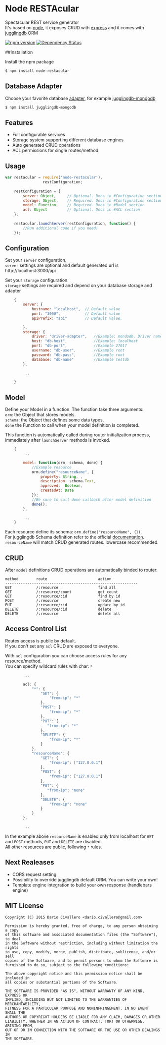 # Node RESTAcular

Spectacular REST service generator<br>
It's based on [node](http://nodejs.org), it exposes CRUD with [express](http://expressjs.com) and it comes with [jugglingdb](http://jugglingdb.co) ORM

[![npm version](https://badge.fury.io/js/node-restacular.svg)](http://badge.fury.io/js/node-restacular)
[![Dependency Status](https://david-dm.org/civa86/node-restacular.svg)](https://david-dm.org/civa86/node-restacular)

##Installation

Install the npm package
```bash
$ npm install node-restacular
```

## Database Adapter

Choose your favorite database [adapter](http://jugglingdb.co/#ADAPTERS), for example [jugglingdb-mongodb](https://github.com/jugglingdb/mongodb-adapter)

```bash
$ npm install jugglingdb-mongodb
```

## Features

*	Full configurable services
*	Storage system supporting different database engines
*	Auto generated CRUD operations
*	ACL permissions for single routes/method

## Usage
```javascript
var restacular = require('node-restacular'),
           		 restConfiguration;
	
    restConfiguration = {
        server: Object, 	// Optional. Docs in #Configuration section
       	storage: Object,    // Required. Docs in #Configuration section
        model: Function,    // Required. Docs in #Model section
        acl: Object		    // Optional. Docs in #ACL section
    };
    
    restacular.launchServer(restConfiguration, function() {
        //Run additional code if you need!
    });
```

## Configuration

Set your `server`  configuration.<br> 
`server` settings are optional and default generated url is http://localhost:3000/api

Set your `storage` configuration.<br>
`storage` settings are required and depend on your database storage and adapter

```javascript
	{
		server: {
			hostname: "localhost", 	// Default value
			port: "3000", 			// Default value
			apiPrefix: "api"		// Default value.   

		},
		storage: { 
			driver: "driver-adapter", 	//Example: mondodb. Driver name based on your db adapter. 
	        host: "db-host",			//Example: localhost
	        port: "db-port",			//Example 27017
	        username: "db-user",		//Example root
	        password: "db-pass",		//Example root
	        database: "db-name"			//Example testdb
		},

		...

	}
```

## Model

Define your Model in a function. The function take three arguments:<br>
`orm`: the Object that stores models.<br>
`schema`: the Object that defines some data types.<br>
`done` the Function to call when your model definition is completed.<br>

This function is automatically called during router initialization process, immediately after `launchServer` methods is invoked.<br>

```javascript
    {
        ...

        model: function(orm, schema, done) {
            //Example resource
            orm.define("resourceName", {
                property: String, ,
                description: schema.Text,
                approved:  Boolean,
                createdAt: Date
            });
            //Be sure to call done callback after model definition
            done(); 
        },

        ... 
    }
``` 
Each resource define its schema: `orm.define("resourceName", {})`.<br>
For jugglingdb Schema definition refer to the official [documentation](http://jugglingdb.co/schema.3.html).<br>
`resourceName` will match CRUD generated routes. lowercase recommended.

## CRUD

After `model` definitions CRUD operations are automatically binded to router:

```
method        route                       action 
------------------------------------------------------------
GET           /:resource                  find all
GET           /:resource/count            get count
GET           /:resource/:id              find by id       
POST          /:resource                  create new   
PUT           /:resource/:id              update by id      
DELETE        /:resource/:id              delete
DELETE        /:resource                  delete all 
```

## Access Control List

Routes access is public by default.<br>
If you don't set any `acl` CRUD are exposed to everyone.

With `acl` configuration you can choose access rules for any resource/method.<br>
You can specify wildcard rules with char: `*`
```javascript
        ...

        acl: {
            "*": {
                "GET": {
                    "from-ip": "*" 
                },
                "POST": {
                    "from-ip": "*"
                },
                "PUT": {
                   "from-ip": "*"
                },
                "DELETE": {
                    "from-ip": "*"
                }
            },
            "resourceName": {
                "GET": {
                    "from-ip": ["127.0.0.1"] 
                },
                "POST": {
                    "from-ip": ["127.0.0.1"]
                },
                "PUT": {
                   "from-ip": "none"
                },
                "DELETE": {
                    "from-ip": "none"
                } 
            }
        }, 

        ...

```

In the example above `resourceName` is enabled only from localhost for `GET` and `POST` methods, `PUT` and `DELETE` are disabled.<br>
All other resources are public, following `*` rules.

## Next Realeases

*   CORS request setting
*   Possibility to override jugglingdb default ORM. You can write your own!
*   Template engine integration to build your own response (handlebars engine) 

## MIT License

```text
Copyright (C) 2015 Dario Civallero <dario.civallero@gmail.com>

Permission is hereby granted, free of charge, to any person obtaining a copy
of this software and associated documentation files (the "Software"), to deal
in the Software without restriction, including without limitation the rights
to use, copy, modify, merge, publish, distribute, sublicense, and/or sell
copies of the Software, and to permit persons to whom the Software is
furnished to do so, subject to the following conditions:

The above copyright notice and this permission notice shall be included in
all copies or substantial portions of the Software.

THE SOFTWARE IS PROVIDED "AS IS", WITHOUT WARRANTY OF ANY KIND, EXPRESS OR
IMPLIED, INCLUDING BUT NOT LIMITED TO THE WARRANTIES OF MERCHANTABILITY,
FITNESS FOR A PARTICULAR PURPOSE AND NONINFRINGEMENT. IN NO EVENT SHALL THE
AUTHORS OR COPYRIGHT HOLDERS BE LIABLE FOR ANY CLAIM, DAMAGES OR OTHER
LIABILITY, WHETHER IN AN ACTION OF CONTRACT, TORT OR OTHERWISE, ARISING FROM,
OUT OF OR IN CONNECTION WITH THE SOFTWARE OR THE USE OR OTHER DEALINGS IN
THE SOFTWARE.
```



